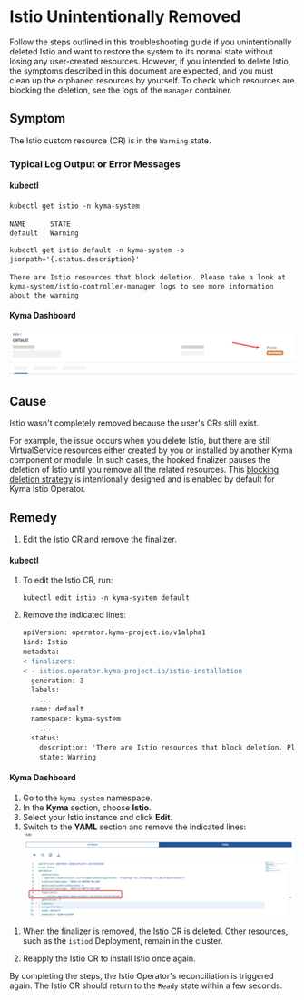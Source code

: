 # Istio Unintentionally Removed
Follow the steps outlined in this troubleshooting guide if you unintentionally deleted Istio and want to restore the system to its normal state without losing any user-created resources. However, if you intended to delete Istio, the symptoms described in this document are expected, and you must clean up the orphaned resources by yourself. To check which resources are blocking the deletion, see the logs of the `manager` container.

## Symptom

The Istio custom resource (CR) is in the `Warning` state.


### Typical Log Output or Error Messages

<!-- tabs:start -->
#### **kubectl**

```
kubectl get istio -n kyma-system

NAME      STATE
default   Warning
```
```
kubectl get istio default -n kyma-system -o jsonpath='{.status.description}'

There are Istio resources that block deletion. Please take a look at kyma-system/istio-controller-manager logs to see more information about the warning
```
#### **Kyma Dashboard**

![Istio CR in the Warning state](../../assets/istio-cr-warning-state.svg)
<!-- tabs:end -->

## Cause

Istio wasn't completely removed because the user's CRs still exist.

For example, the issue occurs when you delete Istio, but there are still VirtualService resources either created by you or installed by another Kyma component or module. In such cases, the hooked finalizer pauses the deletion of Istio until you remove all the related resources. This [blocking deletion strategy](https://github.com/kyma-project/community/issues/765) is intentionally designed and is enabled by default for Kyma Istio Operator.


## Remedy

1. Edit the Istio CR and remove the finalizer.

<!-- tabs:start -->
  #### **kubectl**

  1. To edit the Istio CR, run:
      ```
      kubectl edit istio -n kyma-system default
      ```
  2. Remove the indicated lines:
      ```diff
      apiVersion: operator.kyma-project.io/v1alpha1
      kind: Istio
      metadata:
      < finalizers:
      < - istios.operator.kyma-project.io/istio-installation
        generation: 3
        labels:
          ...
        name: default
        namespace: kyma-system
          ...
        status:
          description: 'There are Istio resources that block deletion. Please take a look at kyma-system/istio-controller-manager logs to see more information about the warning'
          state: Warning
      ```
    
  #### **Kyma Dashboard**

  1. Go to the `kyma-system` namespace. 
  2. In the **Kyma** section, choose **Istio**.
  3. Select your Istio instance and click **Edit**.
  4. Switch to the **YAML** section and remove the indicated lines:
    ![Remove the finalizers from the Istio CR](../../assets/istio-cr-delete-finalizers.svg)
<!-- tabs:end -->


1. When the finalizer is removed, the Istio CR is deleted. Other resources, such as the `istiod` Deployment, remain in the cluster.

2. Reapply the Istio CR to install Istio once again.

By completing the steps, the Istio Operator's reconciliation is triggered again. The Istio CR should return to the `Ready` state within a few seconds.
